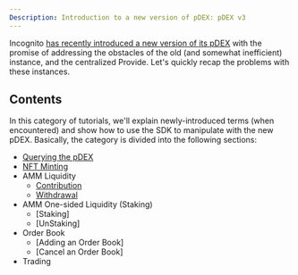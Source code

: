 ```yaml
---
Description: Introduction to a new version of pDEX: pDEX v3
---
```


Incognito [has recently introduced a new version of its pDEX](https://we.incognito.org/t/introducing-the-new-pdex-pdex-v3/13026) with the promise of addressing the obstacles of the old (and somewhat inefficient)
instance, and the centralized Provide. Let's quickly recap the problems with these instances.

## Contents
In this category of tutorials, we'll explain newly-introduced terms (when encountered) and show how to use the SDK to manipulate with the
new pDEX. Basically, the category is divided into the following sections:
* [Querying the pDEX](./query.md)
* [NFT Minting](./nft.md)
* AMM Liquidity
  * [Contribution](./contribute.md)
  * [Withdrawal](./withdrawal.md)
* AMM One-sided Liquidity (Staking)
  * [Staking]
  * [UnStaking]
* Order Book
  * [Adding an Order Book]
  * [Cancel an Order Book]
* Trading

